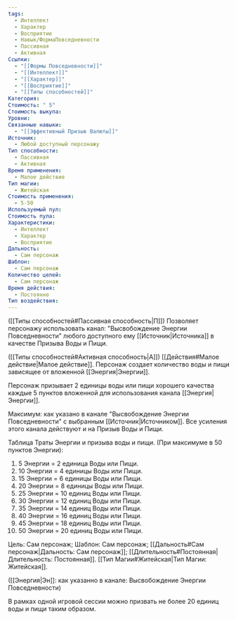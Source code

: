 ```yaml
---
tags:
  - Интеллект
  - Характер
  - Восприятие
  - Навык/ФормаПовседневности
  - Пассивная
  - Активная
Ссылки:
  - "[[Формы Повседневности]]"
  - "[[Интеллект]]"
  - "[[Характер]]"
  - "[[Восприятие]]"
  - "[[Типы способностей]]"
Категория: 
Стоимость: " 5"
Стоимость выкупа: 
Уровни: 
Связанные навыки:
  - "[[Эффективный Призыв Валюты]]"
Источник:
  - Любой доступный персонажу
Тип способности:
  - Пассивная
  - Активная
Время применения:
  - Малое действие
Тип магии:
  - Житейская
Стоимость применения:
  - 5-50
Используемый пул: 
Стоимость пула: 
Характеристики:
  - Интеллект
  - Характер
  - Восприятие
Дальность:
  - Сам персонаж
Шаблон:
  - Сам персонаж
Количество целей:
  - Сам персонаж
Время действия:
  - Постоянно
Тип воздействия:
---
```

([[Типы способностей#Пассивная способность|П]]) Позволяет персонажу использовать канал: "Высвобождение Энергии Повседневности" любого доступного ему [[Источник|Источника]] в качестве Призыва Воды и Пищи.

([[Типы способностей#Активная способность|А]]) [[Действия#Малое действие|Малое действие]]. Персонаж создает количество воды и пищи зависящее от вложенной [[Энергия|Энергии]]. 

Персонаж призывает 2 единицы воды или пищи хорошего качества каждые 5 пунктов вложенной для использования канала [[Энергия|Энергии]].
 
Максимум: как указано в канале "Высвобождение Энергии Повседневности" с выбранным [[Источник|Источником]]. Все усиления этого канала действуют и на Призыв Воды и Пищи.

Таблица Траты Энергии и призыва воды и пищи.
(При максимуме в 50 пунктов Энергии):

1. 5 Энергии = 2 единица Воды или Пищи.
2. 10 Энергии = 4 единицы Воды или Пищи.
3. 15 Энергии = 6 единицы Воды или Пищи.
4. 20 Энергии = 8 единицы Воды или Пищи.
5. 25 Энергии = 10 единиц Воды или Пищи.
6. 30 Энергии = 12 единиц Воды или Пищи.
7. 35 Энергии = 14 единиц Воды или Пищи.
8. 40 Энергии = 16 единиц Воды или Пищи.
9. 45 Энергии = 18 единиц Воды или Пищи.
10. 50 Энергии = 20 единиц Воды или Пищи.

Цель: Сам персонаж; Шаблон: Сам персонаж; [[Дальность#Сам персонаж|Дальность: Сам персонаж]]; [[Длительность#Постоянная|Длительность: Постоянная]]. [[Тип Магии#Житейская|Тип Магии: Житейская]]. 

([[Энергия|Эн]]: как указанно в канале: Высвобождение Энергии Повседневности)

В рамках одной игровой сессии можно призвать не более 20 единиц воды и пищи таким образом. 